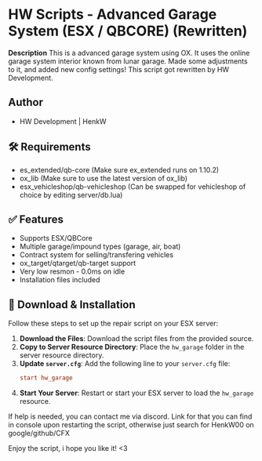 # HW Scripts - Advanced Garage System (ESX / QBCORE) (Rewritten)

**Description**
This is a advanced garage system using OX. It uses the online garage system interior known from lunar garage.
Made some adjustments to it, and added new config settings!
This script got rewritten by HW Development.

## Author
- HW Development | HenkW

## 🛠 Requirements
* es_extended/qb-core (Make sure ex_extended runs on 1.10.2)
* ox_lib (Make sure to use the latest version of ox_lib)
* esx_vehicleshop/qb-vehicleshop (Can be swapped for vehicleshop of choice by editing server/db.lua)

## ✅ Features
* Supports ESX/QBCore
* Multiple garage/impound types (garage, air, boat)
* Contract system for selling/transfering vehicles
* ox_target/qtarget/qb-target support
* Very low resmon - 0.0ms on idle
* Installation files included

## 🔧 Download & Installation
Follow these steps to set up the repair script on your ESX server:

1. **Download the Files**: Download the script files from the provided source.
2. **Copy to Server Resource Directory**: Place the `hw_garage` folder in the server resource directory.
3. **Update `server.cfg`**: Add the following line to your `server.cfg` file:
    ```cfg
    start hw_garage
    ```
4. **Start Your Server**: Restart or start your ESX server to load the `hw_garage` resource.

If help is needed, you can contact me via discord.
Link for that you can find in console upon restarting the script, otherwise just search for HenkW00 on google/github/CFX

Enjoy the script, i hope you like it! <3